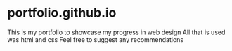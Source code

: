 # portfolio.github.io
This is my portfolio to showcase my progress in web design
All that is used was html and css
Feel free to suggest any recommendations 
